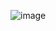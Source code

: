 ![image](https://github.com/ThallesTorres/Bertoti/assets/57546200/2c1ae848-a2ae-4a73-a48b-0c96ad2b3d85)
